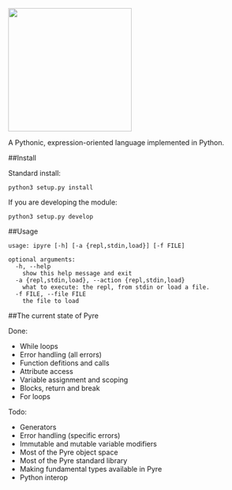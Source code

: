 <img src='http://i.imgur.com/B1YaxTm.png' width=250/>

A Pythonic, expression-oriented language implemented in Python.

##Install

Standard install:

```
python3 setup.py install
```

If you are developing the module:

```
python3 setup.py develop
```

##Usage

```
usage: ipyre [-h] [-a {repl,stdin,load}] [-f FILE]

optional arguments:
  -h, --help                                        
  	show this help message and exit
  -a {repl,stdin,load}, --action {repl,stdin,load}  
  	what to execute: the repl, from stdin or load a file.
  -f FILE, --file FILE
  	the file to load
```

##The current state of Pyre

Done:

* While loops
* Error handling (all errors)
* Function defitions and calls
* Attribute access
* Variable assignment and scoping
* Blocks, return and break
* For loops

Todo:

* Generators
* Error handling (specific errors)
* Immutable and mutable variable modifiers
* Most of the Pyre object space
* Most of the Pyre standard library
* Making fundamental types available in Pyre
* Python interop
